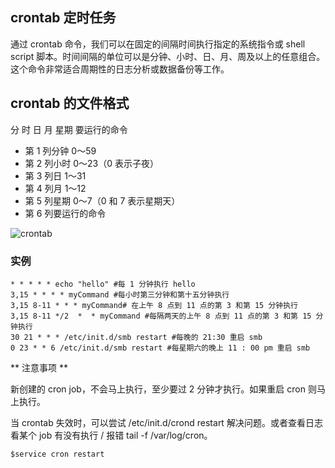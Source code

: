 ## crontab  定时任务

通过 crontab 命令，我们可以在固定的间隔时间执行指定的系统指令或 shell script 脚本。时间间隔的单位可以是分钟、小时、日、月、周及以上的任意组合。这个命令非常适合周期性的日志分析或数据备份等工作。

## crontab 的文件格式

分 时 日 月 星期 要运行的命令

- 第 1 列分钟 0～59
- 第 2 列小时 0～23（0 表示子夜）
- 第 3 列日 1～31
- 第 4 列月 1～12
- 第 5 列星期 0～7（0 和 7 表示星期天）
- 第 6 列要运行的命令

![crontab](crontab.png)

### 实例

```shell
* * * * * echo "hello" #每 1 分钟执行 hello
3,15 * * * * myCommand #每小时第三分钟和第十五分钟执行
3,15 8-11 * * * myCommand# 在上午 8 点到 11 点的第 3 和第 15 分钟执行
3,15 8-11 */2  *  * myCommand #每隔两天的上午 8 点到 11 点的第 3 和第 15 分钟执行
30 21 * * * /etc/init.d/smb restart #每晚的 21:30 重启 smb
0 23 * * 6 /etc/init.d/smb restart #每星期六的晚上 11 : 00 pm 重启 smb
```

** 注意事项 **

新创建的 cron job，不会马上执行，至少要过 2 分钟才执行。如果重启 cron 则马上执行。

当 crontab 失效时，可以尝试 /etc/init.d/crond restart 解决问题。或者查看日志看某个 job 有没有执行 / 报错 tail -f /var/log/cron。

```
$service cron restart
```
